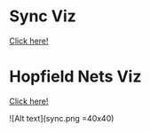 # Sync Viz
[Click here!](http://htmlpreview.github.io/?https://github.com/mwortsma/hopfield/blob/master/sync.html)

# Hopfield Nets Viz
[Click here!](http://htmlpreview.github.io/?https://github.com/mwortsma/hopfield/blob/master/hopfield.html)

![Alt text](sync.png =40x40)